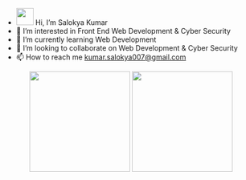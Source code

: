 - <img src="https://raw.githubusercontent.com/MartinHeinz/MartinHeinz/master/wave.gif" width="34px"> Hi, I’m Salokya Kumar
- 👀 I’m interested in Front End Web Development & Cyber Security
- 🌱 I’m currently learning Web Development
- 💞️ I’m looking to collaborate on Web Development & Cyber Security
- 📫 How to reach me kumar.salokya007@gmail.com

<div align="center">
  <img src="https://github-readme-stats.vercel.app/api?username=ksalokya&show_icons=true&theme=dark&hide_border=true" height="200px">
  <img src="https://github-readme-stats.vercel.app/api/top-langs/?username=ksalokya&show_icons=true&theme=dark&hide_border=true" height="200px">
</div>



